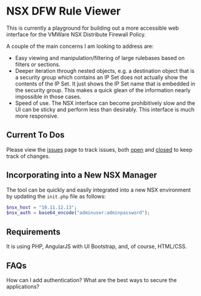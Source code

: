 # NSX DFW Rule Viewer

This is currently a playground for building out a more accessible web interface for the VMWare NSX Distribute Firewall Policy.

A couple of the main concerns I am looking to address are:
* Easy viewing and manipulation/filtering of large rulebases based on filters or sections.
* Deeper iteration through nested objects, e.g. a destination object that is a security group which contains an IP Set does not actually show the contents of the IP Set. It just shows the IP Set name that is embedded in the security group. This makes a quick glean of the information nearly impossible in those cases.
* Speed of use. The NSX interface can become prohibitively slow and the UI can be sticky and perform less than desirably. This interface is much more responsive. 

## Current To Dos
Please view the [issues](http://git.sdel.force3.com/rwolfe/nsx-firewall-viewer/issues) page to track issues, both [open](http://git.sdel.force3.com/rwolfe/nsx-firewall-viewer/issues?type=all&sort=&state=open) and [closed](http://git.sdel.force3.com/rwolfe/nsx-firewall-viewer/issues?type=all&sort=&state=closed) to keep track of changes.

## Incorporating into a New NSX Manager
The tool can be quickly and easily integrated into a new NSX environment by updating the `init.php` file as follows: 
``` php
$nsx_host = "10.11.12.13";
$nsx_auth = base64_encode("adminuser:adminpassword");
```
## Requirements
It is using PHP, AngularJS with UI Bootstrap, and, of course, HTML/CSS.

## FAQs
How can I add authentication?
What are the best ways to secure the applications?
